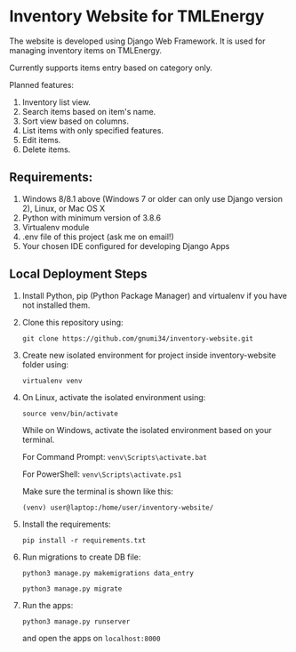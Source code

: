 # Inventory Website for TMLEnergy

The website is developed using Django Web Framework. It is used for managing inventory items on TMLEnergy.

Currently supports items entry based on category only.

Planned features:
1. Inventory list view.
2. Search items based on item's name.
3. Sort view based on columns.
4. List items with only specified features.
5. Edit items.
6. Delete items.


## Requirements:
1. Windows 8/8.1 above (Windows 7 or older can only use Django version 2), Linux, or Mac OS X
2. Python with minimum version of 3.8.6
3. Virtualenv module
4. .env file of this project (ask me on email!)
5. Your chosen IDE configured for developing Django Apps

## Local Deployment Steps
1. Install Python, pip (Python Package Manager) and virtualenv if you have not installed them.

2. Clone this repository using:
   
   `git clone https://github.com/gnumi34/inventory-website.git`

3. Create new isolated environment for project inside inventory-website folder using:

    `virtualenv venv`

4. On Linux, activate the isolated environment using:

    `source venv/bin/activate`

    While on Windows, activate the isolated environment based on your terminal.

    For Command Prompt: `venv\Scripts\activate.bat`

    For PowerShell: `venv\Scripts\activate.ps1`

    Make sure the terminal is shown like this:

    `(venv) user@laptop:/home/user/inventory-website/`

5. Install the requirements:

    `pip install -r requirements.txt`

6. Run migrations to create DB file:

    `python3 manage.py makemigrations data_entry`

    `python3 manage.py migrate`

7. Run the apps:
   
   `python3 manage.py runserver`

   and open the apps on `localhost:8000`